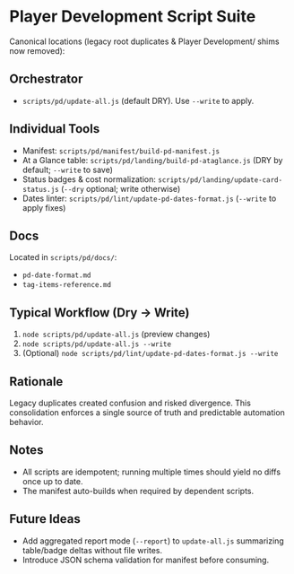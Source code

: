 # Player Development Script Suite

Canonical locations (legacy root duplicates & Player Development/ shims now removed):

## Orchestrator

- `scripts/pd/update-all.js` (default DRY). Use `--write` to apply.

## Individual Tools

- Manifest: `scripts/pd/manifest/build-pd-manifest.js`
- At a Glance table: `scripts/pd/landing/build-pd-ataglance.js` (DRY by default; `--write` to save)
- Status badges & cost normalization: `scripts/pd/landing/update-card-status.js` (`--dry` optional; write otherwise)
- Dates linter: `scripts/pd/lint/update-pd-dates-format.js` (`--write` to apply fixes)

## Docs

Located in `scripts/pd/docs/`:

- `pd-date-format.md`
- `tag-items-reference.md`

## Typical Workflow (Dry → Write)

1. `node scripts/pd/update-all.js` (preview changes)
2. `node scripts/pd/update-all.js --write`
3. (Optional) `node scripts/pd/lint/update-pd-dates-format.js --write`

## Rationale

Legacy duplicates created confusion and risked divergence. This consolidation enforces a single source of truth and predictable automation behavior.

## Notes

- All scripts are idempotent; running multiple times should yield no diffs once up to date.
- The manifest auto-builds when required by dependent scripts.

## Future Ideas

- Add aggregated report mode (`--report`) to `update-all.js` summarizing table/badge deltas without file writes.
- Introduce JSON schema validation for manifest before consuming.
